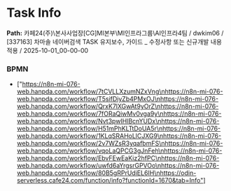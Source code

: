 # Task Info

**Path:** 카페24(주)\본사사업장\[CG]MI본부\MI인프라그룹\AI인프라4팀 / dwkim06 / [337163] 차마솔 네이버검색 TASK 유지보수, 가이드 _ 수정사항 또는 신규개발 내용 적용 / 2025-10-01_00-00-00

### BPMN
- ["https://n8n-mi-076-web.hanpda.com/workflow/7tCVLLXzumNZxVng\nhttps://n8n-mi-076-web.hanpda.com/workflow/T5sifDiyZb4PMxOJ\nhttps://n8n-mi-076-web.hanpda.com/workflow/QrxK7lXGwAt9yOrZ\nhttps://n8n-mi-076-web.hanpda.com/workflow/7fORaQiwMv0vga9y\nhttps://n8n-mi-076-web.hanpda.com/workflow/Nvt3pwIHlBcnYUDx\nhttps://n8n-mi-076-web.hanpda.com/workflow/H51mPhKLTtDoUA5r\nhttps://n8n-mi-076-web.hanpda.com/workflow/1KLqSRAHoLlCJXG9\nhttps://n8n-mi-076-web.hanpda.com/workflow/2v7WZsR3yqafbmFS\nhttps://n8n-mi-076-web.hanpda.com/workflow/vqoLaQPCG3gJnFeh\nhttps://n8n-mi-076-web.hanpda.com/workflow/EbvFEwEaKiz2hfPC\nhttps://n8n-mi-076-web.hanpda.com/workflow/uwfd6aYrgsrGPVOo\nhttps://n8n-mi-076-web.hanpda.com/workflow/80B5gRPrUdiEL6IH\nhttps://odin-serverless.cafe24.com/function/info?functionId=1670&tab=Info"]


